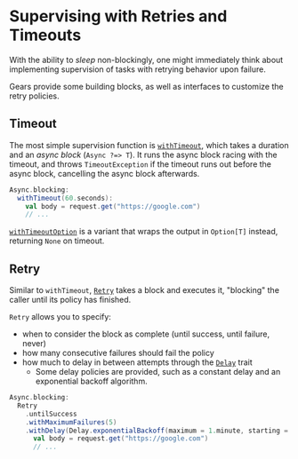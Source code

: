 # Supervising with Retries and Timeouts

With the ability to _sleep_ non-blockingly, one might immediately think about implementing
supervision of tasks with retrying behavior upon failure.

Gears provide some building blocks, as well as interfaces to customize the retry policies.

## Timeout

The most simple supervision function is [`withTimeout`](https://lampepfl.github.io/gears/api/gears/async.html#withTimeout-fffffdf9),
which takes a duration and an _async block_ (`Async ?=> T`). It runs the async block racing with the timeout, and
throws `TimeoutException` if the timeout runs out before the async block, cancelling the
async block afterwards.

```scala
Async.blocking:
  withTimeout(60.seconds):
    val body = request.get("https://google.com")
    // ...
```
[`withTimeoutOption`](https://lampepfl.github.io/gears/api/gears/async.html#withTimeoutOption-fffffda3)
is a variant that wraps the output in `Option[T]` instead, returning `None` on timeout.

## Retry

Similar to `withTimeout`, [`Retry`](https://lampepfl.github.io/gears/api/gears/async/Retry.html#)
takes a block and executes it, "blocking" the caller until its policy has finished.

`Retry` allows you to specify:
- when to consider the block as complete (until success, until failure, never)
- how many consecutive failures should fail the policy
- how much to delay in between attempts through the [`Delay`](https://lampepfl.github.io/gears/api/gears/async/Retry$$Delay.html) trait
  - Some delay policies are provided, such as a constant delay and an exponential backoff algorithm.

```scala
Async.blocking:
  Retry
    .untilSuccess
    .withMaximumFailures(5)
    .withDelay(Delay.exponentialBackoff(maximum = 1.minute, starting = 1.second, jitter = Jitter.full)):
      val body = request.get("https://google.com")
      // ...
```
